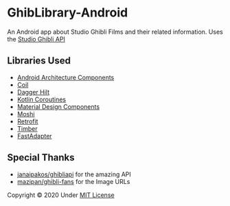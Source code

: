 # GhibLibrary-Android

An Android app about Studio Ghibli Films and their related information. Uses the [Studio Ghibli API][0]

Libraries Used
--------------
* [Android Architecture Components][1]
* [Coil][2]
* [Dagger Hilt][3]
* [Kotlin Coroutines][6]
* [Material Design Components][8]
* [Moshi][4]
* [Retrofit][5]
* [Timber][7]
* [FastAdapter][9]

## Special Thanks
* [janaipakos/ghibliapi][0] for the amazing API
* [mazipan/ghibli-fans][9] for the Image URLs

Copyright © 2020 Under [MIT License](https://github.com/jensencelestial/ghiblibrary-android/blob/master/LICENSE)

[0]: https://ghibliapi.herokuapp.com/#
[1]: https://developer.android.com/topic/libraries/architecture/
[2]: https://github.com/coil-kt/coil
[3]: https://dagger.dev/hilt/
[4]: https://github.com/square/moshi
[5]: https://square.github.io/retrofit/
[6]: https://kotlinlang.org/docs/reference/coroutines-overview.html
[7]: https://github.com/JakeWharton/timber
[8]: https://github.com/material-components/material-components-android
[9]: https://github.com/mazipan/ghibli-fans
